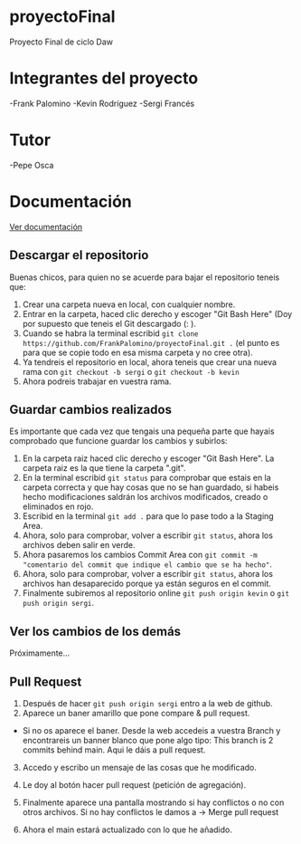 # proyectoFinal

Proyecto Final de ciclo Daw

# Integrantes del proyecto
-Frank Palomino
-Kevin Rodríguez
-Sergi Francés

# Tutor
-Pepe Osca

# Documentación

[Ver documentación](https://documentacion-gamma.vercel.app/)

## Descargar el repositorio

Buenas chicos, para quien no se acuerde para bajar el repositorio teneis que:

1. Crear una carpeta nueva en local, con cualquier nombre.
2. Entrar en la carpeta, haced clic derecho y escoger "Git Bash Here" (Doy por supuesto que teneis el Git descargado (: ).
3. Cuando se habra la terminal escribid `git clone https://github.com/FrankPalomino/proyectoFinal.git .` (el punto es para que se copie todo en esa misma carpeta y no cree otra).
4. Ya tendreis el repositorio en local, ahora teneis que crear una nueva rama con `git checkout -b sergi` o `git checkout -b kevin`
5. Ahora podreis trabajar en vuestra rama.

## Guardar cambios realizados

Es importante que cada vez que tengais una pequeña parte que hayais comprobado que funcione guardar los cambios y subirlos:

1. En la carpeta raiz haced clic derecho y escoger "Git Bash Here". La carpeta raiz es la que tiene la carpeta ".git".
2. En la terminal escribid `git status` para comprobar que estais en la carpeta correcta y que hay cosas que no se han guardado, si habeis hecho modificaciones saldrán los archivos modificados, creado o eliminados en rojo.
3. Escribid en la terminal `git add .` para que lo pase todo a la Staging Area.
4. Ahora, solo para comprobar, volver a escribir `git status`, ahora los archivos deben salir en verde.
5. Ahora pasaremos los cambios Commit Area con `git commit -m "comentario del commit que indique el cambio que se ha hecho"`.
6. Ahora, solo para comprobar, volver a escribir `git status`, ahora los archivos han desaparecido porque ya están seguros en el commit.
7. Finalmente subiremos al repositorio online `git push origin kevin` o `git push origin sergi`.

## Ver los cambios de los demás

Próximamente...

## Pull Request

1. Después de hacer `git push origin sergi` entro a la web de github.
2. Aparece un baner amarillo que pone compare & pull request.

- Si no os aparece el baner. Desde la web accedeis a vuestra Branch y encontrareis un banner blanco que pone algo tipo: This branch is 2 commits behind main. Aqui le dáis a pull request.

3. Accedo y escribo un mensaje de las cosas que he modificado.
4. Le doy al botón hacer pull request (petición de agregación).
5. Finalmente aparece una pantalla mostrando si hay conflictos o no con otros archivos.
   Si no hay conflictos le damos a -> Merge pull request

6. Ahora el main estará actualizado con lo que he añadido.
